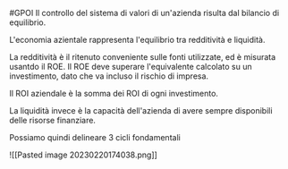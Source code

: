 #GPOI 
Il controllo del sistema di valori di un'azienda risulta dal bilancio di equilibrio.

L'economia azientale rappresenta l'equilibrio tra redditività e liquidità.

La redditività è il ritenuto conveniente sulle fonti utilizzate, ed è misurata usantdo il ROE.
Il ROE deve superare l'equivalente calcolato su un investimento, dato che va incluso il rischio di impresa.

Il ROI aziendale è la somma dei ROI di ogni investimento.

La liquidità invece è la capacità dell'azienda di avere sempre disponibili delle risorse finanziare.

Possiamo quindi delineare 3 cicli fondamentali

![[Pasted image 20230220174038.png]]